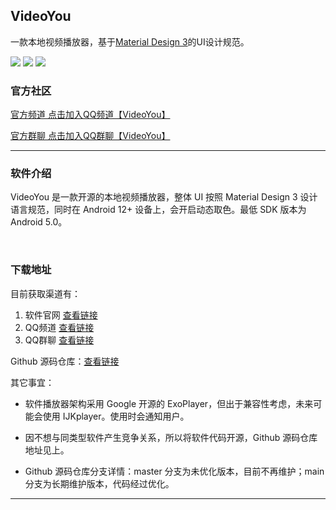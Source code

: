 ## VideoYou

一款本地视频播放器，基于[Material Design 3](https://m3.material.io/)的UI设计规范。

[![](https://img.shields.io/github/v/release/clearpole/videoyou?color=red&label=%E6%9C%80%E6%96%B0%E7%89%88%E6%9C%AC)](https://github.com/Clearpole/VideoYou/releases)
[![](https://img.shields.io/github/stars/clearpole/videoyou)](https://github.com/Clearpole/VideoYou/)
[![](https://img.shields.io/github/downloads/clearpole/videoyou/total?label=%E4%B8%8B%E8%BD%BD%E9%87%8F)](https://github.com/Clearpole/VideoYou/releases)

### 官方社区

[官方频道 点击加入QQ频道【VideoYou】](https://pd.qq.com/s/61vf6d5qi)

[官方群聊 点击加入QQ群聊【VideoYou】](https://jq.qq.com/?_wv=1027&k=jhToOOG8)

---

### 软件介绍


VideoYou 是一款开源的本地视频播放器，整体 UI 按照 Material Design 3 设计语言规范，同时在 Android 12+ 设备上，会开启动态取色。最低 SDK 版本为 Android 5.0。

<br/>

### 下载地址


目前获取渠道有：
1. 软件官网 [查看链接](https://clearpole.gitee.io/videoyou-website/)
2. QQ频道 [查看链接](https://pd.qq.com/s/61vf6d5qi)
3. QQ群聊 [查看链接](https://jq.qq.com/?_wv=1027&k=jhToOOG8)


Github 源码仓库：[查看链接](https://github.com/Clearpole/VideoYou-Code-View/tree/main)


其它事宜：

* 软件播放器架构采用 Google 开源的 ExoPlayer，但出于兼容性考虑，未来可能会使用 IJKplayer。使用时会通知用户。

* 因不想与同类型软件产生竞争关系，所以将软件代码开源，Github 源码仓库地址见上。

* Github 源码仓库分支详情：master 分支为未优化版本，目前不再维护；main 分支为长期维护版本，代码经过优化。

---
